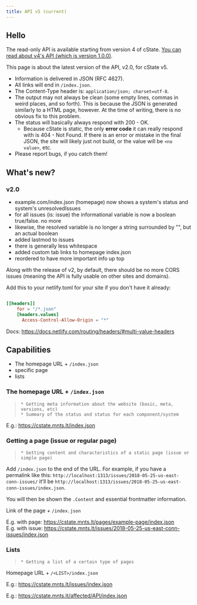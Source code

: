 ```yaml
---
title: API v5 (current)
---
```


## Hello

The read-only API is available starting from version 4 of cState. [You can read about v4's API (which is version 1.0.0)](https://github.com/cstate/cstate/wiki/API-v4).

This page is about the latest version of the API, v2.0, for cState v5.
 
* Information is delivered in JSON (RFC 4627).
* All links will end in `/index.json`.
* The Content-Type header is: `application/json; charset=utf-8`.
* The output may not always be clean (some empty lines, commas in weird places, and so forth). This is because the JSON is generated similarly to a HTML page, however. At the time of writing, there is no obvious fix to this problem.
* The status will basically always respond with 200 - OK.
   * Because cState is static, the only **error code** it can really respond with is 404 - Not Found. If there is an error or mistake in the final JSON, the site will likely just not build, or the value will be `<no value>`, etc.
* Please report bugs, if you catch them!

## What's new?

### v2.0

* example.com/index.json (homepage) now shows a system's status and system's unresolvedIssues
* for all issues (is: issue) the informational variable is now a boolean true/false. no more <no value>
* likewise, the resolved variable is no longer a string surrounded by "", but an actual boolean
* added lastmod to issues
* there is generally less whitespace
* added custom tab links to homepage index.json
* reordered to have more important info up top

Along with the release of v2, by default, there should be no more CORS issues (meaning the API is fully usable on other sites and domains).

Add this to your netlify.toml for your site if you don't have it already:

```toml

[[headers]]
    for = "/*.json"
    [headers.values]
      Access-Control-Allow-Origin = "*"
```

Docs: https://docs.netlify.com/routing/headers/#multi-value-headers

## Capabilities

* The homepage URL + `/index.json`
* specific page
* lists



### The homepage URL + `/index.json`

>     * Getting meta information about the website (basic, meta, versions, etc)
>     * Summary of the status and status for each component/system

E.g.: https://cstate.mnts.lt/index.json

### Getting a page (issue or regular page)

>     * Getting content and characteristics of a static page (issue or simple page)

Add `/index.json` to the end of the URL. For example, if you have a permalink like this: `http://localhost:1313/issues/2018-05-25-us-east-conn-issues/` it’ll be `http://localhost:1313/issues/2018-05-25-us-east-conn-issues/index.json`.

You will then be shown the `.Content` and essential frontmatter information.
 
Link of the page + `/index.json`

E.g. with page: https://cstate.mnts.lt/pages/example-page/index.json  
E.g. with issue: https://cstate.mnts.lt/issues/2018-05-25-us-east-conn-issues/index.json

### Lists

>     * Getting a list of a certain type of pages

Homepage URL + `/<LIST>/index.json`

E.g.: https://cstate.mnts.lt/issues/index.json    

E.g.: https://cstate.mnts.lt/affected/API/index.json  